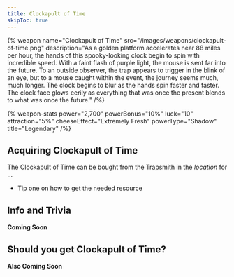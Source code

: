 ```yaml
---
title: Clockapult of Time
skipToc: true
---
```


{% weapon
 name="Clockapult of Time"
 src="/images/weapons/clockapult-of-time.png"
 description="As a golden platform accelerates near 88 miles per hour, the hands of this spooky-looking clock begin to spin with incredible speed. With a faint flash of purple light, the mouse is sent far into the future. To an outside observer, the trap appears to trigger in the blink of an eye, but to a mouse caught within the event, the journey seems much, much longer. The clock begins to blur as the hands spin faster and faster. The clock face glows eerily as everything that was once the present blends to what was once the future."
/%}

{% weapon-stats
 power="2,700"
 powerBonus="10%"
 luck="10"
 attraction="5%"
 cheeseEffect="Extremely Fresh"
 powerType="Shadow"
 title="Legendary"
/%}

## Acquiring Clockapult of Time

The Clockapult of Time can be bought from the Trapsmith in the *location* for ...

- Tip one on how to get the needed resource

## Info and Trivia

**Coming Soon**

## Should you get Clockapult of Time?

**Also Coming Soon**

